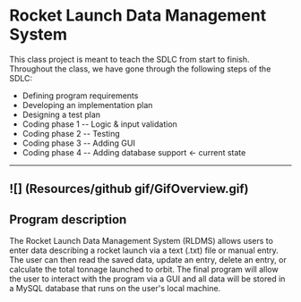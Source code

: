 # Rocket Launch Data Management System
This class project is meant to teach the SDLC from start to finish.
Throughout the class, we have gone through the following steps of the SDLC:
- Defining program requirements
- Developing an implementation plan
- Designing a test plan
- Coding phase 1 -- Logic & input validation 
- Coding phase 2 -- Testing
- Coding phase 3 -- Adding GUI 
- Coding phase 4 -- Adding database support <- current state

---
![] (Resources/github gif/GifOverview.gif)
---
## Program description
The Rocket Launch Data Management System (RLDMS) allows users to enter data describing a rocket launch 
via a text (.txt) file or manual entry. The user can then read the saved data, update an entry, delete an entry, or calculate the 
total tonnage launched to orbit. The final program will allow the user to interact with the program via a GUI and all data will be 
stored in a MySQL database that runs on the user's local machine. 
